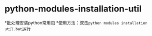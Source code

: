 # python-modules-installation-util
*批处理安装python常用包
*使用方法：双击`python modules installation util.bat`运行
